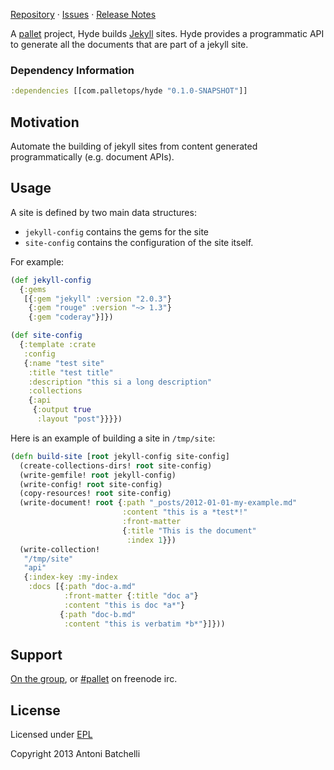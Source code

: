 [Repository](https://github.com/palletops/hyde) &#xb7;
[Issues](https://github.com/palletops/hyde/issues) &#xb7;
[Release Notes](https://github.com/palletops/hyde/blob/develop/ReleaseNotes.md)

 A [pallet](http://palletops.com/) project, Hyde builds
 [Jekyll][jekyll] sites. Hyde provides a programmatic API to generate
 all the documents that are part of a jekyll site.

### Dependency Information

```clj
:dependencies [[com.palletops/hyde "0.1.0-SNAPSHOT"]]
```

## Motivation

Automate the building of jekyll sites from content generated programmatically (e.g. document APIs).

## Usage

A site is defined by two main data structures:

  - `jekyll-config` contains the gems for the site
  - `site-config` contains the configuration of the site itself.

For example:

```clojure
(def jekyll-config
  {:gems
   [{:gem "jekyll" :version "2.0.3"}
    {:gem "rouge" :version "~> 1.3"}
    {:gem "coderay"}]})

(def site-config
  {:template :crate
   :config
   {:name "test site"
    :title "test title"
    :description "this si a long description"
    :collections
    {:api
     {:output true
      :layout "post"}}}})
```

Here is an example of building a site in `/tmp/site`:

```clojure
(defn build-site [root jekyll-config site-config]
  (create-collections-dirs! root site-config)
  (write-gemfile! root jekyll-config)
  (write-config! root site-config)
  (copy-resources! root site-config)
  (write-document! root {:path "_posts/2012-01-01-my-example.md"
                         :content "this is a *test*!"
                         :front-matter
                         {:title "This is the document"
                          :index 1}})
  (write-collection!
   "/tmp/site"
   "api"
   {:index-key :my-index
    :docs [{:path "doc-a.md"
            :front-matter {:title "doc a"}
            :content "this is doc *a*"}
           {:path "doc-b.md"
            :content "this is verbatim *b*"}]}))
```

[jekyll]: http://jekyllrb.com

## Support

[On the group](http://groups.google.com/group/pallet-clj), or
[#pallet](http://webchat.freenode.net/?channels=#pallet) on freenode irc.

## License

Licensed under [EPL](http://www.eclipse.org/legal/epl-v10.html)

Copyright 2013 Antoni Batchelli
